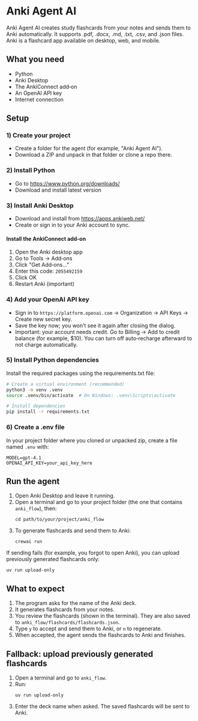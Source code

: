 # Anki Agent AI

Anki Agent AI creates study flashcards from your notes and sends them to Anki automatically.
It supports .pdf, .docx, .md, .txt, .csv, and .json files. Anki is a flashcard app available on desktop, web, and mobile.

## What you need

- Python
- Anki Desktop
- The AnkiConnect add‑on
- An OpenAI API key
- Internet connection

## Setup

### 1) Create your project

- Create a folder for the agent (for example, "Anki Agent AI").
- Download a ZIP and unpack in that folder or clone a repo there.

### 2) Install Python

- Go to https://www.python.org/downloads/
- Download and install latest version

### 3) Install Anki Desktop

- Download and install from https://apps.ankiweb.net/
- Create or sign in to your Anki account to sync.

#### Install the AnkiConnect add‑on

1. Open the Anki desktop app
2. Go to Tools → Add‑ons
3. Click "Get Add‑ons..."
4. Enter this code: `2055492159`
5. Click OK
6. Restart Anki (important)

### 4) Add your OpenAI API key

- Sign in to `https://platform.openai.com` → Organization → API Keys → Create new secret key.
- Save the key now; you won’t see it again after closing the dialog.
- Important: your account needs credit. Go to Billing → Add to credit balance (for example, $10). You can turn off auto‑recharge afterward to not charge automatically.

### 5) Install Python dependencies

Install the required packages using the requirements.txt file:

```bash
# Create a virtual environment (recommended)
python3 -m venv .venv
source .venv/bin/activate  # On Windows: .venv\Scripts\activate

# Install dependencies
pip install -r requirements.txt
```

### 6) Create a .env file

In your project folder where you cloned or unpacked zip, create a file named `.env` with:

```
MODEL=gpt-4.1
OPENAI_API_KEY=your_api_key_here
```

## Run the agent

1. Open Anki Desktop and leave it running.
2. Open a terminal and go to your project folder (the one that contains `anki_flow`), then:
   ```
   cd path/to/your/project/anki_flow
   ```
3. To generate flashcards and send them to Anki:
   ```
   crewai run
   ```

If sending fails (for example, you forgot to open Anki), you can upload previously generated flashcards only:

```
uv run upload-only
```

## What to expect

1. The program asks for the name of the Anki deck.
2. It generates flashcards from your notes.
3. You review the flashcards (shown in the terminal). They are also saved to `anki_flow/flashcards/flashcards.json`.
4. Type `y` to accept and send them to Anki, or `n` to regenerate.
5. When accepted, the agent sends the flashcards to Anki and finishes.

## Fallback: upload previously generated flashcards

1. Open a terminal and go to `anki_flow`.
2. Run:
   ```
   uv run upload-only
   ```
3. Enter the deck name when asked. The saved flashcards will be sent to Anki.
